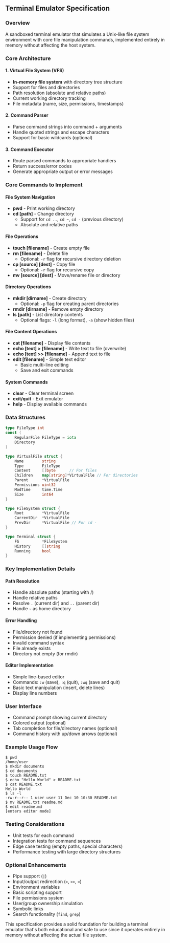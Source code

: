 ## Terminal Emulator Specification

### Overview
A sandboxed terminal emulator that simulates a Unix-like file system environment with core file manipulation commands, implemented entirely in memory without affecting the host system.

### Core Architecture

#### 1. Virtual File System (VFS)
- **In-memory file system** with directory tree structure
- Support for files and directories
- Path resolution (absolute and relative paths)
- Current working directory tracking
- File metadata (name, size, permissions, timestamps)

#### 2. Command Parser
- Parse command strings into command + arguments
- Handle quoted strings and escape characters
- Support for basic wildcards (optional)

#### 3. Command Executor
- Route parsed commands to appropriate handlers
- Return success/error codes
- Generate appropriate output or error messages

### Core Commands to Implement

#### File System Navigation
- **pwd** - Print working directory
- **cd [path]** - Change directory
  - Support for `cd ..`, `cd ~`, `cd -` (previous directory)
  - Absolute and relative paths

#### File Operations
- **touch [filename]** - Create empty file
- **rm [filename]** - Delete file
  - Optional: `-r` flag for recursive directory deletion
- **cp [source] [dest]** - Copy file
  - Optional: `-r` flag for recursive copy
- **mv [source] [dest]** - Move/rename file or directory

#### Directory Operations
- **mkdir [dirname]** - Create directory
  - Optional: `-p` flag for creating parent directories
- **rmdir [dirname]** - Remove empty directory
- **ls [path]** - List directory contents
  - Optional flags: `-l` (long format), `-a` (show hidden files)

#### File Content Operations
- **cat [filename]** - Display file contents
- **echo [text] > [filename]** - Write text to file (overwrite)
- **echo [text] >> [filename]** - Append text to file
- **edit [filename]** - Simple text editor
  - Basic multi-line editing
  - Save and exit commands

#### System Commands
- **clear** - Clear terminal screen
- **exit/quit** - Exit emulator
- **help** - Display available commands

### Data Structures

```go
type FileType int
const (
    RegularFile FileType = iota
    Directory
)

type VirtualFile struct {
    Name        string
    Type        FileType
    Content     []byte      // For files
    Children    map[string]*VirtualFile // For directories
    Parent      *VirtualFile
    Permissions uint32
    ModTime     time.Time
    Size        int64
}

type FileSystem struct {
    Root        *VirtualFile
    CurrentDir  *VirtualFile
    PrevDir     *VirtualFile // For cd -
}

type Terminal struct {
    FS          *FileSystem
    History     []string
    Running     bool
}
```

### Key Implementation Details

#### Path Resolution
- Handle absolute paths (starting with /)
- Handle relative paths
- Resolve `.` (current dir) and `..` (parent dir)
- Handle `~` as home directory

#### Error Handling
- File/directory not found
- Permission denied (if implementing permissions)
- Invalid command syntax
- File already exists
- Directory not empty (for rmdir)

#### Editor Implementation
- Simple line-based editor
- Commands: `:w` (save), `:q` (quit), `:wq` (save and quit)
- Basic text manipulation (insert, delete lines)
- Display line numbers

### User Interface
- Command prompt showing current directory
- Colored output (optional)
- Tab completion for file/directory names (optional)
- Command history with up/down arrows (optional)

### Example Usage Flow
```
$ pwd
/home/user
$ mkdir documents
$ cd documents
$ touch README.txt
$ echo "Hello World" > README.txt
$ cat README.txt
Hello World
$ ls -l
-rw-r--r-- 1 user user 11 Dec 10 10:30 README.txt
$ mv README.txt readme.md
$ edit readme.md
[enters editor mode]
```

### Testing Considerations
- Unit tests for each command
- Integration tests for command sequences
- Edge case testing (empty paths, special characters)
- Performance testing with large directory structures

### Optional Enhancements
- Pipe support (`|`)
- Input/output redirection (`>`, `>>`, `<`)
- Environment variables
- Basic scripting support
- File permissions system
- User/group ownership simulation
- Symbolic links
- Search functionality (`find`, `grep`)

This specification provides a solid foundation for building a terminal emulator that's both educational and safe to use since it operates entirely in memory without affecting the actual file system.